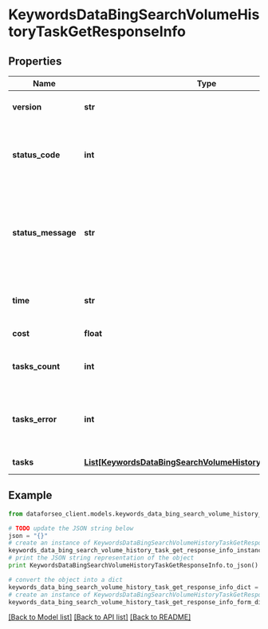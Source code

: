 # KeywordsDataBingSearchVolumeHistoryTaskGetResponseInfo


## Properties

Name | Type | Description | Notes
------------ | ------------- | ------------- | -------------
**version** | **str** | the current version of the API | [optional] 
**status_code** | **int** | general status code you can find the full list of the response codes here | [optional] 
**status_message** | **str** | general informational message you can find the full list of general informational messages here | [optional] 
**time** | **str** | total execution time, seconds | [optional] 
**cost** | **float** | total tasks cost, USD | [optional] 
**tasks_count** | **int** | the number of tasks in the tasks array | [optional] 
**tasks_error** | **int** | the number of tasks in the tasks array returned with an error | [optional] 
**tasks** | [**List[KeywordsDataBingSearchVolumeHistoryTaskGetTaskInfo]**](KeywordsDataBingSearchVolumeHistoryTaskGetTaskInfo.md) | array of tasks | [optional] 

## Example

```python
from dataforseo_client.models.keywords_data_bing_search_volume_history_task_get_response_info import KeywordsDataBingSearchVolumeHistoryTaskGetResponseInfo

# TODO update the JSON string below
json = "{}"
# create an instance of KeywordsDataBingSearchVolumeHistoryTaskGetResponseInfo from a JSON string
keywords_data_bing_search_volume_history_task_get_response_info_instance = KeywordsDataBingSearchVolumeHistoryTaskGetResponseInfo.from_json(json)
# print the JSON string representation of the object
print KeywordsDataBingSearchVolumeHistoryTaskGetResponseInfo.to_json()

# convert the object into a dict
keywords_data_bing_search_volume_history_task_get_response_info_dict = keywords_data_bing_search_volume_history_task_get_response_info_instance.to_dict()
# create an instance of KeywordsDataBingSearchVolumeHistoryTaskGetResponseInfo from a dict
keywords_data_bing_search_volume_history_task_get_response_info_form_dict = keywords_data_bing_search_volume_history_task_get_response_info.from_dict(keywords_data_bing_search_volume_history_task_get_response_info_dict)
```
[[Back to Model list]](../README.md#documentation-for-models) [[Back to API list]](../README.md#documentation-for-api-endpoints) [[Back to README]](../README.md)


